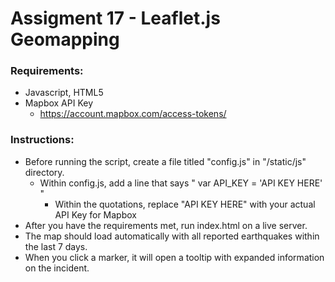 # Assigment 17 - Leaflet.js Geomapping

### Requirements:
* Javascript, HTML5
* Mapbox API Key
    * https://account.mapbox.com/access-tokens/

### Instructions:
* Before running the script, create a file titled "config.js" in "/static/js" directory.
    * Within config.js, add a line that says " var API_KEY = 'API KEY HERE' "
        * Within the quotations, replace "API KEY HERE" with your actual API Key for Mapbox
* After you have the requirements met, run index.html on a live server.
* The map should load automatically with all reported earthquakes within the last 7 days.
* When you click a marker, it will open a tooltip with expanded information on the incident.